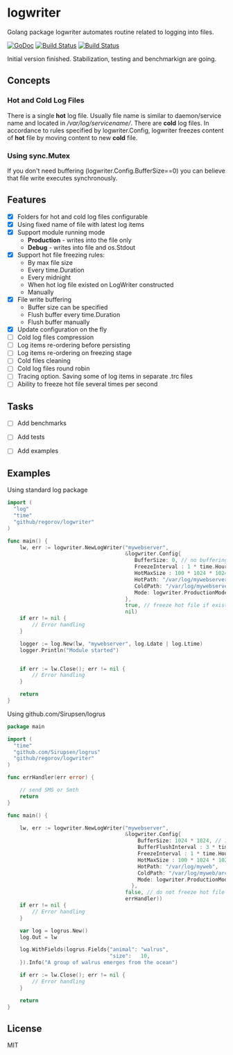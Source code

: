 # logwriter
Golang package logwriter automates routine related to logging into files.

[![GoDoc](https://godoc.org/github.com/regorov/logwriter?status.svg)](https://godoc.org/github.com/regorov/logwriter)
[![Build Status](https://drone.io/github.com/regorov/logwriter/status.png)](https://drone.io/github.com/regorov/logwriter/latest)
[![Build Status](https://drone.io/github.com/regorov/logwriter/status.png)](https://drone.io/github.com/regorov/logwriter/latest)

Initial version finished. Stabilization, testing and benchmarkign are going.

## Concepts
### Hot and Cold Log Files
There is a single **hot** log file. Usually file name is similar to daemon/service name and located in */var/log/servicename/*. There are **cold** log files. In accordance to rules specified by logwriter.Config,
logwriter freezes content of **hot** file by moving content to new **cold** file.

### Using sync.Mutex
If you don't need buffering (logwriter.Config.BufferSize==0) you can believe that file write executes synchronously.

## Features
- [X] Folders for hot and cold log files configurable
- [X] Using fixed name of file with latest log items
- [X] Support module running mode
  - **Production** - writes into the file only
  - **Debug** - writes into file and os.Stdout
- [X] Support hot file freezing rules:
  - By max file size
  - Every time.Duration
  - Every midnight
  - When hot log file existed on LogWriter constructed
  - Manually
- [X] File write buffering
  - Buffer size can be specified
  - Flush buffer every time.Duration
  - Flush buffer manually
- [X] Update configuration on the fly
- [ ] Cold log files compression
- [ ] Log items re-ordering before persisting
- [ ] Log items re-ordering on freezing stage
- [ ] Cold files cleaning
- [ ] Cold log files round robin
- [ ] Tracing option. Saving some of log items in separate .trc files
- [ ] Ability to freeze hot file several times per second

## Tasks
- [ ] Add benchmarks
- [ ] Add tests
- [ ] Add examples


## Examples
Using standard log package
```Go
import (
  "log"
  "time"
  "github/regorov/logwriter"
)

func main() {
	lw, err := logwriter.NewLogWriter("mywebserver",
	                                  &logwriter.Config{
										 BufferSize: 0, // no buffering
 	                                     FreezeInterval : 1 * time.Hour, // create new log every hour
							             HotMaxSize : 100 * 1024 * 1024, // 100 MB max file size
	                                     HotPath: "/var/log/mywebserver",
	                                     ColdPath: "/var/log/mywebserver/arch",
	                                     Mode: logwriter.ProductionMode,
									  },
									  true, // freeze hot file if exists
					 				  nil)
	if err != nil {
		// Error handling
	}

	logger := log.New(lw, "mywebserver", log.Ldate | log.Ltime)
	logger.Println("Module started")


	if err := lw.Close(); err != nil {
        // Error handling
    }

	return
}
```

Using github.com/Sirupsen/logrus
```Go
package main

import (
  "time"
  "github.com/Sirupsen/logrus"
  "github/regorov/logwriter"
)

func errHandler(err error) {

	// send SMS or Smth
	return
}

func main() {

	lw, err := logwriter.NewLogWriter("mywebserver",
	                                  &logwriter.Config{
									      BufferSize: 1024 * 1024, // 1 MB
	                                      BufferFlushInterval : 3 * time.Second, // flush buffer every 3 sec
	                                      FreezeInterval : 1 * time.Hour, // create new log every hour
							              HotMaxSize : 100 * 1024 * 1024, // or when hot file size over 100 MB
	                                      HotPath: "/var/log/myweb",
	                                      ColdPath: "/var/log/myweb/arch",
	                                      Mode: logwriter.ProductionMode,
										},
					                  false, // do not freeze hot file if exists
					                  errHandler))
	if err != nil {
		// Error handling
	}

	var log = logrus.New()
  	log.Out = lw

	log.WithFields(logrus.Fields{"animal": "walrus",
        	                     "size":   10,
  	}).Info("A group of walrus emerges from the ocean")

	if err := lw.Close(); err != nil {
        // Error handling
    }

	return
}
```
## License
MIT
